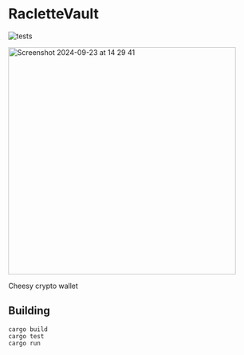 # RacletteVault      

![tests](https://github.com/MishkaRogachev/raclette_vault/actions/workflows/rust.yml/badge.svg)

<img width="456" alt="Screenshot 2024-09-23 at 14 29 41" src="https://github.com/user-attachments/assets/3c0ed9a8-c027-4fd1-b21c-862c801bef49">

Cheesy crypto wallet

## Building

```shell
cargo build
cargo test
cargo run
```
